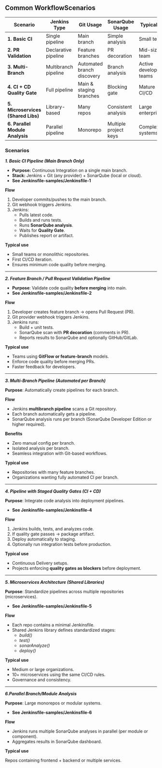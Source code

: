 

## Common WorkflowScenarios


| **Scenario**                       | **Jenkins Type**     | **Git Usage**              | **SonarQube Usage**   | **Typical Org**          |
| ---------------------------------- | -------------------- | -------------------------- | --------------------- | ------------------------ |
| **1. Basic CI**                    | Single pipeline      | Main branch                | Simple analysis       | Small team               |
| **2. PR Validation**               | Declarative pipeline | Feature branches           | PR decoration         | Mid-size team            |
| **3. Multi-Branch**                | Multibranch pipeline | Automated branch discovery | Branch analysis       | Active development teams |
| **4. CI + CD Quality Gate**        | Full pipeline        | Main & staging branches    | Blocking gate         | Mature CI/CD             |
| **5. Microservices (Shared Libs)** | Library-based        | Many repos                 | Consistent analysis   | Large enterprise         |
| **6. Parallel Module Analysis**    | Parallel pipeline    | Monorepo                   | Multiple project keys | Complex systems          |


### Scenarios

**_1. Basic CI Pipeline (Main Branch Only)_**

- **Purpose:** Continuous Integration on a single main branch.
- **Stack:** Jenkins + Git (any provider) + SonarQube (local or cloud).
- **See Jenkinsfile-samples/Jenkinsfile-1**

**Flow**

1. Developer commits/pushes to the main branch.
2. Git webhook triggers Jenkins.
3. Jenkins:
    - Pulls latest code.
    - Builds and runs tests.
    - Runs **SonarQube analysis**.
    - Waits for **Quality Gate**.
    - Publishes report or artifact.

**Typical use**

- Small teams or monolithic repositories.
- First CI/CD iteration.
- Ensures minimum code quality before merging.

---

**_2. Feature Branch / Pull Request Validation Pipeline_**

- **Purpose**: Validate code quality **before merging** into main.
- **See Jenkinsfile-samples/Jenkinsfile-2**

**Flow**

1. Developer creates feature branch → opens Pull Request (PR).
2. Git provider webhook triggers Jenkins.
3. Jenkins runs:
    - Build + unit tests.
    - SonarQube scan with **PR decoration** (comments in PR).
    - Reports results to SonarQube and optionally GitHub/GitLab.

**Typical use**

- Teams using **GitFlow or feature-branch** models.
- Enforce code quality before merging PRs.
- Faster feedback for developers.

---

**_3. Multi-Branch Pipeline (Automated per Branch)_**

**Purpose**: Automatically create pipelines for each branch.

**Flow**

- Jenkins **multibranch pipeline** scans a Git repository.
- Each branch automatically gets a pipeline.
- SonarQube analysis runs per branch (SonarQube Developer Edition or higher required).

**Benefits**

- Zero manual config per branch.
- Isolated analysis per branch.
- Seamless integration with Git-based workflows.

**Typical use**

- Repositories with many feature branches.
- Organizations wanting fully automated CI per branch.

---


**_4. Pipeline with Staged Quality Gates (CI + CD)_**

**Purpose**: Integrate code analysis into deployment pipelines.
- **See Jenkinsfile-samples/Jenkinsfile-4**

**Flow**

1. Jenkins builds, tests, and analyzes code.
2. If quality gate passes → package artifact.
3. Deploy automatically to staging.
4. Optionally run integration tests before production.


**Typical use**

- Continuous Delivery setups.
- Projects enforcing **quality gates as blockers** before deployment.

---

**_5. Microservices Architecture (Shared Libraries)_**

**Purpose**: Standardize pipelines across multiple repositories (microservices).
- **See Jenkinsfile-samples/Jenkinsfile-5**

**Flow**

- Each repo contains a minimal Jenkinsfile.
- Shared Jenkins library defines standardized stages:
    - _build()_
    - _test()_
    - _sonarAnalyze()_
    - _deploy()_

**Typical use**

- Medium or large organizations.
- 10+ microservices using the same CI/CD rules.
- Governance and consistency.

---

**_6.Parallel Branch/Module Analysis_**

**Purpose**: Large monorepos or modular systems.
- **See Jenkinsfile-samples/Jenkinsfile-6**

**Flow**

- Jenkins runs multiple SonarQube analyses in parallel (per module or component).
- Aggregates results in SonarQube dashboard.

**Typical use**

Repos containing frontend + backend or multiple services.